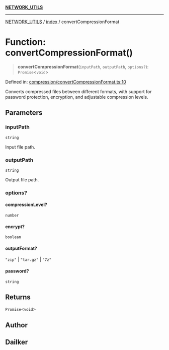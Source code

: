 [**NETWORK_UTILS**](../../README.md)

***

[NETWORK_UTILS](../../README.md) / [index](../README.md) / convertCompressionFormat

# Function: convertCompressionFormat()

> **convertCompressionFormat**(`inputPath`, `outputPath`, `options?`): `Promise`\<`void`\>

Defined in: [compression/convertCompressionFormat.ts:10](https://github.com/dailker/everyutil/blob/7c30ec40bbb398255a9be572db0a537e8bcb9c11/src/compression/convertCompressionFormat.ts#L10)

Converts compressed files between different formats, with support for password protection, encryption, and adjustable compression levels.

## Parameters

### inputPath

`string`

Input file path.

### outputPath

`string`

Output file path.

### options?

#### compressionLevel?

`number`

#### encrypt?

`boolean`

#### outputFormat?

`"zip"` \| `"tar.gz"` \| `"7z"`

#### password?

`string`

## Returns

`Promise`\<`void`\>

## Author

## Dailker
